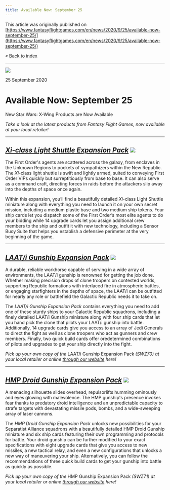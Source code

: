 ```yaml
---
title: Available Now: September 25
---
```


This article was originally published on [https://www.fantasyflightgames.com/en/news/2020/9/25/available-now-september-25/](https://www.fantasyflightgames.com/en/news/2020/9/25/available-now-september-25/)

&laquo; [Back to index](../index.md)

---

![](swz71_available-now.jpg)

25 September 2020

Available Now: September 25
===========================

New Star Wars: X-Wing Products are Now Available

_Take a look at the latest products from Fantasy Flight Games, now available at your local retailer!_

* * *

_[Xi-class Light Shuttle Expansion Pack](https://www.fantasyflightgames.com/en/products/x-wing-second-edition/products/xi-class-light-shuttle-expansion-pack/)_ _![](swz69_box_right.png)_ 
---------------------------------------------------------------------------------------------------------------------------------------------------------------------------------------------------------------------------------------------------------------------------------------------

The First Order's agents are scattered across the galaxy, from enclaves in the Unknown Regions to pockets of sympathizers within the New Republic. The _Xi_\-class light shuttle is swift and lightly armed, suited to conveying First Order VIPs quickly but surreptitiously from base to base. It can also serve as a command craft, directing forces in raids before the attackers slip away into the depths of space once again. 

Within this expansion, you’ll find a beautifully detailed _Xi_\-class Light Shuttle miniature along with everything you need to launch it on your own secret mission, including a medium plastic base and two medium ship tokens. Four ship cards let you dispatch some of the First Order’s most elite agents to do your bidding while 14 upgrade cards let you assign additional crew members to the ship and outfit it with new technology, including a Sensor Buoy Suite that helps you establish a defensive perimeter at the very beginning of the game.

* * *

_[LAAT/i Gunship Expansion Pack](https://www.fantasyflightgames.com/en/products/x-wing-second-edition/products/laati-gunship-expansion-pack/)_ _![](swz70_box_right.png)_ 
----------------------------------------------------------------------------------------------------------------------------------------------------------------------------------------------------------------------------------------------------------------------------

A durable, reliable workhorse capable of serving in a wide array of environments, the LAAT/i gunship is renowned for getting the job done. Whether making precision drops of clone troopers on contested worlds, supporting Republic formations with interlaced fire in atmospheric battles, or engaging starfighters in the depths of space, the LAAT/i can be outfitted for nearly any role or battlefield the Galactic Republic needs it to take on.

The _LAAT/i Gunship Expansion Pack_ contains everything you need to add one of these sturdy ships to your Galactic Republic squadrons, including a finely detailed LAAT/i Gunship miniature along with four ship cards that let you hand pick the clone that pilots your LAAT/i gunship into battle. Additionally, 14 upgrade cards give you access to an array of Jedi Generals to direct the fight as well as clone troopers who act as gunners and crew members. Finally, two quick build cards offer oredetermined combinations of pilots and upgrades to get your ship directly into the fight.

_Pick up your own copy of the_ LAAT/i Gunship Expansion Pack _(SWZ70) at your local retailer or online [through our website](https://www.fantasyflightgames.com/en/products/x-wing-second-edition/products/laati-gunship-expansion-pack/) here!_

* * *

_[HMP Droid Gunship Expansion Pack](https://www.fantasyflightgames.com/en/products/x-wing-second-edition/products/hmp-droid-gunship-expansion-pack/)_ _![](swz70_box_right.png)_ 
-----------------------------------------------------------------------------------------------------------------------------------------------------------------------------------------------------------------------------------------------------------------------------------

A menacing silhouette slides overhead, repulsorlifts humming ominously and eyes glowing with malevolence. The HMP gunship's presence invokes fear thanks to predatory droid intelligence and an unpredictable capacity to strafe targets with devastating missile pods, bombs, and a wide-sweeping array of laser cannons.

The _HMP Droid Gunship Expansion Pack_ unlocks new possibilities for your Separatist Alliance squadrons with a beautifully detailed HMP Droid Gunship miniature and six ship cards featuring their own programming and protocols for battle. Your droid gunship can be further modified to your exact specifications with eight upgrade cards that give you access to new missiles, a new tactical relay, and even a new configurations that unlocks a new way of maneuvering your ship. Alternatively, you can follow the recommendations of three quick build cards to get your gunship into battle as quickly as possible.

_Pick up your own copy of the_ HMP Gunship Expansion Pack _(SWZ71) at your local retailer or online [through our website](https://www.fantasyflightgames.com/en/products/x-wing-second-edition/products/hmp-droid-gunship-expansion-pack/) here!_

[](http://community.fantasyflightgames.com/index.php?/forum/222-x-wing/)